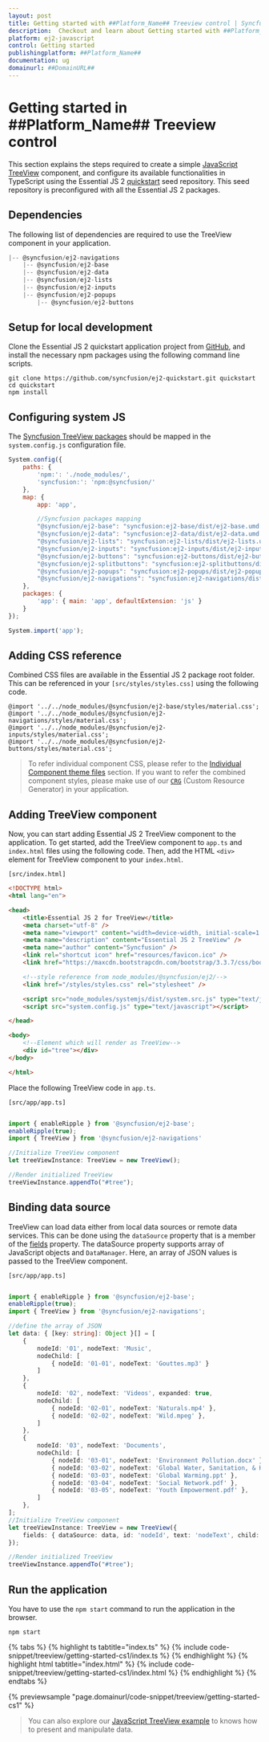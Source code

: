 ```yaml
---
layout: post
title: Getting started with ##Platform_Name## Treeview control | Syncfusion
description:  Checkout and learn about Getting started with ##Platform_Name## Treeview control of Syncfusion Essential JS 2 and more details.
platform: ej2-javascript
control: Getting started 
publishingplatform: ##Platform_Name##
documentation: ug
domainurl: ##DomainURL##
---
```


# Getting started in ##Platform_Name## Treeview control

This section explains the steps required to create a simple [JavaScript TreeView](https://www.syncfusion.com/javascript-ui-controls/js-treeview) component, and configure its available functionalities in TypeScript using the Essential JS 2 [quickstart](https://github.com/syncfusion/ej2-quickstart) seed repository. This seed repository is preconfigured with all the Essential JS 2 packages.

## Dependencies

The following list of dependencies are required to use the TreeView component in your application.

```javascript
|-- @syncfusion/ej2-navigations
    |-- @syncfusion/ej2-base
    |-- @syncfusion/ej2-data
    |-- @syncfusion/ej2-lists
    |-- @syncfusion/ej2-inputs
    |-- @syncfusion/ej2-popups
        |-- @syncfusion/ej2-buttons
```

## Setup for local development

Clone the Essential JS 2 quickstart application project from [GitHub](https://github.com/syncfusion/ej2-quickstart), and install the necessary npm packages using the following command line scripts.

```
git clone https://github.com/syncfusion/ej2-quickstart.git quickstart
cd quickstart
npm install
```

## Configuring system JS

The [Syncfusion TreeView packages](#dependencies) should be mapped in the `system.config.js` configuration file.

```javascript
System.config({
    paths: {
        'npm:': './node_modules/',
        'syncfusion:': 'npm:@syncfusion/'
    },
    map: {
        app: 'app',

        //Syncfusion packages mapping
        "@syncfusion/ej2-base": "syncfusion:ej2-base/dist/ej2-base.umd.min.js",
        "@syncfusion/ej2-data": "syncfusion:ej2-data/dist/ej2-data.umd.min.js",
        "@syncfusion/ej2-lists": "syncfusion:ej2-lists/dist/ej2-lists.umd.min.js",
        "@syncfusion/ej2-inputs": "syncfusion:ej2-inputs/dist/ej2-inputs.umd.min.js",
        "@syncfusion/ej2-buttons": "syncfusion:ej2-buttons/dist/ej2-buttons.umd.min.js",
        "@syncfusion/ej2-splitbuttons": "syncfusion:ej2-splitbuttons/dist/ej2-splitbuttons.umd.min.js",
        "@syncfusion/ej2-popups": "syncfusion:ej2-popups/dist/ej2-popups.umd.min.js",
        "@syncfusion/ej2-navigations": "syncfusion:ej2-navigations/dist/ej2-navigations.umd.min.js",
    },
    packages: {
        'app': { main: 'app', defaultExtension: 'js' }
    }
});

System.import('app');

```

## Adding CSS reference

Combined CSS files are available in the Essential JS 2 package root folder. This can be referenced in your `[src/styles/styles.css]` using the following code.

```
@import '../../node_modules/@syncfusion/ej2-base/styles/material.css';
@import '../../node_modules/@syncfusion/ej2-navigations/styles/material.css';
@import '../../node_modules/@syncfusion/ej2-inputs/styles/material.css';
@import '../../node_modules/@syncfusion/ej2-buttons/styles/material.css';
```

> To refer individual component CSS, please refer to the [Individual Component theme files](../appearance/theme/#referring-individual-control-theme) section. If you want to refer the combined component styles, please make use of our [`CRG`](https://crg.syncfusion.com/) (Custom Resource Generator) in your application.

## Adding TreeView component

Now, you can start adding Essential JS 2 TreeView component to the application. To get started, add the TreeView component to `app.ts` and `index.html` files using the following code. Then, add the HTML `<div>` element for TreeView component to your `index.html`.

`[src/index.html]`

```html
<!DOCTYPE html>
<html lang="en">

<head>
    <title>Essential JS 2 for TreeView</title>
    <meta charset="utf-8" />
    <meta name="viewport" content="width=device-width, initial-scale=1.0, user-scalable=no" />
    <meta name="description" content="Essential JS 2 TreeView" />
    <meta name="author" content="Syncfusion" />
    <link rel="shortcut icon" href="resources/favicon.ico" />
    <link href="https://maxcdn.bootstrapcdn.com/bootstrap/3.3.7/css/bootstrap.min.css" rel="stylesheet" />

    <!--style reference from node_modules/@syncfusion/ej2/-->
    <link href="/styles/styles.css" rel="stylesheet" />

    <script src="node_modules/systemjs/dist/system.src.js" type="text/javascript"></script>
    <script src="system.config.js" type="text/javascript"></script>

</head>

<body>
    <!--Element which will render as TreeView-->
    <div id="tree"></div>
</body>

</html>
```

Place the following TreeView code in `app.ts`.

`[src/app/app.ts]`

```ts

import { enableRipple } from '@syncfusion/ej2-base';
enableRipple(true);
import { TreeView } from '@syncfusion/ej2-navigations'

//Initialize TreeView component
let treeViewInstance: TreeView = new TreeView();

//Render initialized TreeView
treeViewInstance.appendTo("#tree");
```

## Binding data source

TreeView can load data either from local data sources or remote data services. This can be done using the `dataSource` property that is a member of the [fields](../api/treeview/#fields) property. The dataSource property supports array of JavaScript objects and `DataManager`. Here, an array of JSON values is passed to the TreeView component.

`[src/app/app.ts]`

```ts

import { enableRipple } from '@syncfusion/ej2-base';
enableRipple(true);
import { TreeView } from '@syncfusion/ej2-navigations';

//define the array of JSON
let data: { [key: string]: Object }[] = [
    {
        nodeId: '01', nodeText: 'Music',
        nodeChild: [
            { nodeId: '01-01', nodeText: 'Gouttes.mp3' }
        ]
    },
    {
        nodeId: '02', nodeText: 'Videos', expanded: true,
        nodeChild: [
            { nodeId: '02-01', nodeText: 'Naturals.mp4' },
            { nodeId: '02-02', nodeText: 'Wild.mpeg' },
        ]
    },
    {
        nodeId: '03', nodeText: 'Documents',
        nodeChild: [
            { nodeId: '03-01', nodeText: 'Environment Pollution.docx' },
            { nodeId: '03-02', nodeText: 'Global Water, Sanitation, & Hygiene.docx' },
            { nodeId: '03-03', nodeText: 'Global Warming.ppt' },
            { nodeId: '03-04', nodeText: 'Social Network.pdf' },
            { nodeId: '03-05', nodeText: 'Youth Empowerment.pdf' },
        ]
    },
];
//Initialize TreeView component
let treeViewInstance: TreeView = new TreeView({
    fields: { dataSource: data, id: 'nodeId', text: 'nodeText', child: 'nodeChild' }
});

//Render initialized TreeView
treeViewInstance.appendTo("#tree");
```

## Run the application

You have to use the `npm start` command to run the application in the browser.

```
npm start
```

{% tabs %}
{% highlight ts tabtitle="index.ts" %}
{% include code-snippet/treeview/getting-started-cs1/index.ts %}
{% endhighlight %}
{% highlight html tabtitle="index.html" %}
{% include code-snippet/treeview/getting-started-cs1/index.html %}
{% endhighlight %}
{% endtabs %}
          
{% previewsample "page.domainurl/code-snippet/treeview/getting-started-cs1" %}

> You can also explore our [JavaScript TreeView example](https://ej2.syncfusion.com/demos/#/material/treeview/default.html) to knows how to present and manipulate data.